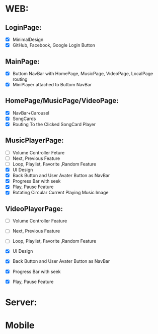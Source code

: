 # WEB:
## LoginPage:
* [x] MinimalDesign
* [x] GitHub, Facebook, Google Login Button

## MainPage:
* [x] Buttom NavBar with HomePage, MusicPage, VideoPage, LocalPage routing
* [x] MiniPlayer attached to Buttom NavBar

## HomePage/MusicPage/VideoPage:
* [x] NavBar+Carousel
* [x] SongCards
* [x] Routing To the Clicked SongCard Player 

## MusicPlayerPage:
* [ ] Volume Controller Feture
* [ ] Next, Previous Feature
* [ ] Loop, Playlist, Favorite ,Random Feature
* [x] UI Design
* [x] Back Button and User Avater Button as NavBar
* [x] Progress Bar with seek
* [x] Play, Pause Feature
* [x] Rotating Circular Current Playing Music Image   

## VideoPlayerPage:
* [ ] Volume Controller Feature
* [ ] Next, Previous Feature
* [ ] Loop, Playlist, Favorite ,Random Feature
* [x] UI Design
* [x] Back Button and User Avater Button as NavBar
* [x] Progress Bar with seek
* [x] Play, Pause Feature


# Server:

# Mobile